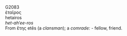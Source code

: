 <body>
  <p>G2083<br>  ἑταῖρος  <br> hetairos  <br><i>het-ah‘ee-ros </i><br>From   ἔτης    etēs   (a <i>clansman</i>); a <i>comrade:</i> - fellow, friend.<br></p>
 </body>
